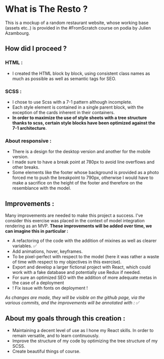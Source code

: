 # What is The Resto ? 

This is a mockup of a random restaurant website, whose working base (assets etc..) is provided in the #FromScratch course on podia by Julien Azambourg.

## How did I proceed ?

### HTML :

* I created the HTML block by block, using consistent class names as much as possible as well as semantic tags for SEO.

### SCSS :

* I chose to use Scss with a 7-1 pattern although incomplete.
* Each style element is contained in a single parent block, with the exception of the cards inherent in their containers.
* **In order to maximize the use of style sheets with a tree structure thanks to scss, certain style blocks have been optimized against the 7-1 architecture**.

### About responsive :

* There is a design for the desktop version and another for the mobile version.
* I made sure to have a break point at 780px to avoid line overflows and other breaks.
* Some elements like the footer whose background is provided as a photo forced me to push the breakpoint to 790px, otherwise I would have to make a sacrifice on the height of the footer and therefore on the resemblance with the model.

## Improvements :

Many improvements are needed to make this project a success. 
I've consider this exercise was placed in the context of model integration rendering as an MVP.
**These improvements will be added over time, we can imagine this in particular :**

* A refactoring of the code with the addition of mixines as well as clearer variables. :white_check_mark:
* Add animations, hover, keyframes.
* To be pixel-perfect with respect to the model (here it was rather a waste of time with respect to my objectives in this exercise).
* Export and develop a larger fictional project with React, which could work with a fake database and potentially use Redux if needed.
* For sure an optimized SEO with the addition of more adequate metas in the case of a deployment
* ! Fix issue with fonts on deployment !

*As changes are made, they will be visible on the github page, via the various commits, and the improvements will be annotated with :* :white_check_mark:

## About my goals through this creation :

* Maintaining a decent level of use as I hone my React skills. In order to remain versatile, and to learn continuously.
* Improve the structure of my code by optimizing the tree structure of my SCSS.
* Create beautiful things of course.